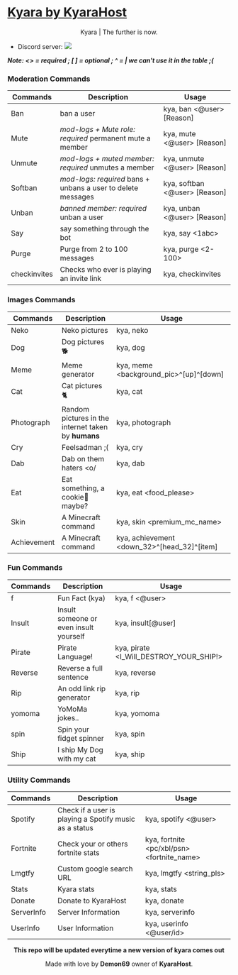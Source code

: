 # [Kyara by KyaraHost](http://kyarabot.ml)
<p align="center">
Kyara | The further is now.
</p>

* Discord server: [<img src="https://discordapp.com/api/guilds/417236652323241994/widget.png">](https://discord.gg/exb78RZ)

***Note: <> = required ; [ ] = optional ; ^ = | we can't use it in the table ;(***

### Moderation Commands
|Commands|Description|Usage|
|-------|-----------|--------|
|Ban|ban a user|kya, ban <@user> [Reason]|
|Mute|*mod-logs + Mute role: required* permanent mute a member|kya, mute <@user> [Reason]|
|Unmute|*mod-logs + muted member: required* unmutes a member|kya, unmute <@user> [Reason]|
|Softban|*mod-logs: required* bans + unbans a user to delete messages|kya, softban <@user> [Reason]|
|Unban|*banned member: required* unban a user|kya, unban <@user> [Reason]|
|Say|say something through the bot|kya, say <1abc>|
|Purge|Purge from 2 to 100 messages|kya, purge <2-100>|
|checkinvites|Checks who ever is playing an invite link|kya, checkinvites|

### Images Commands
|Commands|Description|Usage|
|-------|-----------|--------|
|Neko|Neko pictures|kya, neko|
|Dog|Dog pictures 🐕|kya, dog|
|Meme|Meme generator|kya, meme <background_pic>^[up]^[down]|
|Cat|Cat pictures 🐈|kya, cat|
|Photograph|Random pictures in the internet taken by **humans**|kya, photograph|
|Cry|Feelsadman ;(|kya, cry|
|Dab|Dab on them haters <o/|kya, dab|
|Eat|Eat something, a cookie🍪 maybe?|kya, eat <food_please>|
|Skin|A Minecraft command|kya, skin <premium_mc_name>|
|Achievement|A Minecraft command|kya, achievement <down_32>^[head_32]^[item]|

### Fun Commands
|Commands|Description|Usage|
|-------|-----------|--------|
|f|Fun Fact (kya)|kya, f <@user>|
|Insult|Insult someone or even insult yourself|kya, insult[@user]|
|Pirate|Pirate Language!|kya, pirate <I_Will_DESTROY_YOUR_SHIP!>|
|Reverse|Reverse a full sentence|kya, reverse <mmlol>|
|Rip|An odd link rip generator|kya, rip <yourmom>|
|yomoma|YoMoMa jokes..|kya, yomoma|
|spin|Spin your fidget spinner|kya, spin|
|Ship|I ship My Dog with my cat|kya, ship|


### Utility Commands
|Commands|Description|Usage|
|-------|-----------|--------|
|Spotify|Check if a user is playing a Spotify music as a status|kya, spotify <@user>
|Fortnite|Check your or others fortnite stats|kya, fortnite <pc/xbl/psn> <fortnite_name>|
|Lmgtfy|Custom google search URL|kya, lmgtfy <string_pls>|
|Stats|Kyara stats|kya, stats|
|Donate|Donate to KyaraHost|kya, donate|
|ServerInfo|Server Information|kya, serverinfo|
|UserInfo|User Information|kya, userinfo <@user/id>|

<p align="center">
<b>This repo will be updated everytime a new version of kyara comes out</b>
</p>
<p align="center">
Made with love by <b>Demon69</b> owner of <b>KyaraHost</b>.
</p>
